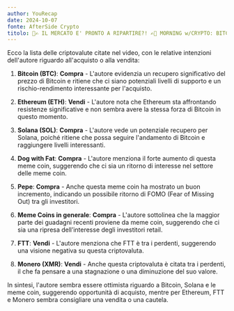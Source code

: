 ```yaml
---
author: YouRecap
date: 2024-10-07
fonte: AfterSide Crypto
titolo: 🚨✍️ IL MERCATO E' PRONTO A RIPARTIRE?! ✍️🚨 MORNING w/CRYPTO: BITCOIN / ALTCOINS [time sensitive]
---
```


Ecco la lista delle criptovalute citate nel video, con le relative intenzioni dell'autore riguardo all'acquisto o alla vendita:

1. **Bitcoin (BTC)**: **Compra** - L'autore evidenzia un recupero significativo del prezzo di Bitcoin e ritiene che ci siano potenziali livelli di supporto e un rischio-rendimento interessante per l'acquisto.

2. **Ethereum (ETH)**: **Vendi** - L'autore nota che Ethereum sta affrontando resistenze significative e non sembra avere la stessa forza di Bitcoin in questo momento.

3. **Solana (SOL)**: **Compra** - L'autore vede un potenziale recupero per Solana, poiché ritiene che possa seguire l'andamento di Bitcoin e raggiungere livelli interessanti.

4. **Dog with Fat**: **Compra** - L'autore menziona il forte aumento di questa meme coin, suggerendo che ci sia un ritorno di interesse nel settore delle meme coin.

5. **Pepe**: **Compra** - Anche questa meme coin ha mostrato un buon incremento, indicando un possibile ritorno di FOMO (Fear of Missing Out) tra gli investitori.

6. **Meme Coins in generale**: **Compra** - L'autore sottolinea che la maggior parte dei guadagni recenti proviene da meme coin, suggerendo che ci sia una ripresa dell’interesse degli investitori retail.

7. **FTT**: **Vendi** - L'autore menziona che FTT è tra i perdenti, suggerendo una visione negativa su questa criptovaluta.

8. **Monero (XMR)**: **Vendi** - Anche questa criptovaluta è citata tra i perdenti, il che fa pensare a una stagnazione o una diminuzione del suo valore.

In sintesi, l'autore sembra essere ottimista riguardo a Bitcoin, Solana e le meme coin, suggerendo opportunità di acquisto, mentre per Ethereum, FTT e Monero sembra consigliare una vendita o una cautela.
